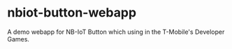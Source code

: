 # nbiot-button-webapp
A demo webapp for NB-IoT Button which using in the T-Mobile's Developer Games.
